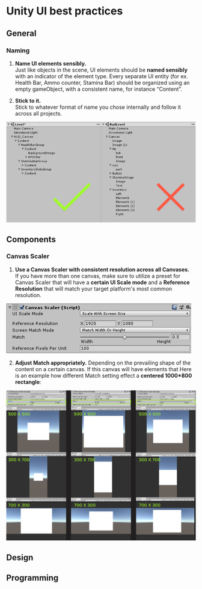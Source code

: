
# Unity UI best practices
## General
### Naming
1. __Name UI elements sensibly.__ </br>
Just like objects in the scene, UI elements should be **named sensibly** with an indicator of the element type.
Every separate UI entity (for ex. Health Bar, Ammo counter, Stamina Bar) should be organized using an empty gameObject, with a consistent name, for instance “Content”.

3. __Stick to it.__</br>
Stick to whatever format of name you chose internally and follow it across all projects.

![Alt](element_naming.png)
## Components
### Canvas Scaler
1. **Use a Canvas Scaler with consistent resolution across all Canvases.** </br>
If you have more than one canvas, make sure to utilize a preset for Canvas Scaler that will have a **certain UI Scale mode** and a **Reference Resolution** that will match your target platform's most common resolution.  

![Alt](canvas_scaler.png)


2. **Adjust Match appropriately.** Depending on the prevailing shape of the content on a certain canvas. If this canvas will have elements that 
Here is an example how different Match setting effect a **centered 1000*800 rectangle**:

![Alt](match_example.png)
## Design
## Programming

<!--stackedit_data:
eyJoaXN0b3J5IjpbLTE1MjIxMTY3MzgsLTE2MzIzMTAzNiwtMT
AyMjkwMjU0OCwxNTQwNzY4MjcxLDc3NjE3NjYyNywyOTk4NzEw
MzAsLTIwMjk3Nzg3NTIsMTU1NzMzNDIzNSw5MDg3NzU4NzksLT
E3ODMyMjY2MDksLTM4MTU4MjkyMSwxNDIxMDc2NTczLC0xMjM1
ODExMDQ3LC0xODQ0OTQxOTJdfQ==
-->